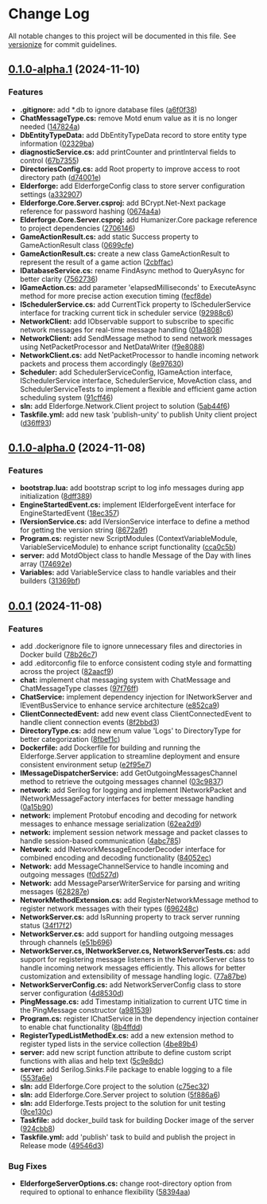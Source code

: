 # Change Log

All notable changes to this project will be documented in this file. See [versionize](https://github.com/versionize/versionize) for commit guidelines.

<a name="0.1.0-alpha.1"></a>
## [0.1.0-alpha.1](https://www.github.com/tgiachi/Elderforge/releases/tag/v0.1.0-alpha.1) (2024-11-10)

### Features

* **.gitignore:** add *.db to ignore database files ([a6f0f38](https://www.github.com/tgiachi/Elderforge/commit/a6f0f380843a9f3897690f2295ea5d60a07eea25))
* **ChatMessageType.cs:** remove Motd enum value as it is no longer needed ([147824a](https://www.github.com/tgiachi/Elderforge/commit/147824ad4099ebdbe84635f90a9bf8bdfd5d7157))
* **DbEntityTypeData:** add DbEntityTypeData record to store entity type information ([02329ba](https://www.github.com/tgiachi/Elderforge/commit/02329ba24229862aab96d0e27e13cf14185b8445))
* **diagnosticService.cs:** add printCounter and printInterval fields to control ([67b7355](https://www.github.com/tgiachi/Elderforge/commit/67b73556f8d849013e346bada5acb4619cdbbbc3))
* **DirectoriesConfig.cs:** add Root property to improve access to root directory path ([d74001e](https://www.github.com/tgiachi/Elderforge/commit/d74001e1e0753f450e6e02cec09db773af191b7d))
* **Elderforge:** add ElderforgeConfig class to store server configuration settings ([a332907](https://www.github.com/tgiachi/Elderforge/commit/a3329071bcfc49d5f912a2fb3ada553b338b194a))
* **Elderforge.Core.Server.csproj:** add BCrypt.Net-Next package reference for password hashing ([0674a4a](https://www.github.com/tgiachi/Elderforge/commit/0674a4ac75d0315f002ff33d81fbfd10e51f1653))
* **Elderforge.Core.Server.csproj:** add Humanizer.Core package reference to project dependencies ([2706146](https://www.github.com/tgiachi/Elderforge/commit/27061467929a02f3abf50d80a7c880f3929e5925))
* **GameActionResult.cs:** add static Success property to GameActionResult class ([0699cfe](https://www.github.com/tgiachi/Elderforge/commit/0699cfe09d3f505a631d7c21bcf2900fbd053d3b))
* **GameActionResult.cs:** create a new class GameActionResult to represent the result of a game action ([2cbffac](https://www.github.com/tgiachi/Elderforge/commit/2cbffacb5e596f2ed3de7ba434f45920d1a9a2f7))
* **IDatabaseService.cs:** rename FindAsync method to QueryAsync for better clarity ([7562736](https://www.github.com/tgiachi/Elderforge/commit/756273622b417d1d72d9a5486143f129eeb71d18))
* **IGameAction.cs:** add parameter 'elapsedMilliseconds' to ExecuteAsync method for more precise action execution timing ([fecf8de](https://www.github.com/tgiachi/Elderforge/commit/fecf8dec2df35a2c2b50287b0c281d6de6d84d04))
* **ISchedulerService.cs:** add CurrentTick property to ISchedulerService interface for tracking current tick in scheduler service ([92988c6](https://www.github.com/tgiachi/Elderforge/commit/92988c60e4e5186ac75d3e1d27feffe4042b3caa))
* **NetworkClient:** add IObservable support to subscribe to specific network messages for real-time message handling ([01a4808](https://www.github.com/tgiachi/Elderforge/commit/01a4808142d75c94c5b084db7ee1afa712a3720a))
* **NetworkClient:** add SendMessage method to send network messages using NetPacketProcessor and NetDataWriter ([f9e8088](https://www.github.com/tgiachi/Elderforge/commit/f9e80887279b690fd3a95783d3e78070c7602d1e))
* **NetworkClient.cs:** add NetPacketProcessor to handle incoming network packets and process them accordingly ([8e97630](https://www.github.com/tgiachi/Elderforge/commit/8e97630f2d52c954da6d0b06d833167edb4485eb))
* **Scheduler:** add SchedulerServiceConfig, IGameAction interface, ISchedulerService interface, SchedulerService, MoveAction class, and SchedulerServiceTests to implement a flexible and efficient game action scheduling system ([91cff46](https://www.github.com/tgiachi/Elderforge/commit/91cff4642c96c7dc62ad0f62b43d2f09730d3ada))
* **sln:** add Elderforge.Network.Client project to solution ([5ab44f6](https://www.github.com/tgiachi/Elderforge/commit/5ab44f622e205a5110460642a1e1e42adf90c0fa))
* **Taskfile.yml:** add new task 'publish-unity' to publish Unity client project ([d36ff93](https://www.github.com/tgiachi/Elderforge/commit/d36ff932da0aac9a19dfc14d24ebd7e988fc7b2e))

<a name="0.1.0-alpha.0"></a>
## [0.1.0-alpha.0](https://www.github.com/tgiachi/Elderforge/releases/tag/v0.1.0-alpha.0) (2024-11-08)

### Features

* **bootstrap.lua:** add bootstrap script to log info messages during app initialization ([8dff389](https://www.github.com/tgiachi/Elderforge/commit/8dff389647a744c7585ad0636ce4387e4aae6cbd))
* **EngineStartedEvent.cs:** implement IElderforgeEvent interface for EngineStartedEvent ([18ec357](https://www.github.com/tgiachi/Elderforge/commit/18ec357eca13dd8aac6d0be2e326d8f84349302e))
* **IVersionService.cs:** add IVersionService interface to define a method for getting the version string ([8672a9f](https://www.github.com/tgiachi/Elderforge/commit/8672a9f1b4d46f72e983ee72c7871c3cca586b2d))
* **Program.cs:** register new ScriptModules (ContextVariableModule, VariableServiceModule) to enhance script functionality ([cca0c5b](https://www.github.com/tgiachi/Elderforge/commit/cca0c5b470c9281e8514db422d1f3dc40d6f89fc))
* **server:** add MotdObject class to handle Message of the Day with lines array ([174692e](https://www.github.com/tgiachi/Elderforge/commit/174692e5ad9f69ecbab91e0748bc12c6407c6bfe))
* **Variables:** add VariableService class to handle variables and their builders ([31369bf](https://www.github.com/tgiachi/Elderforge/commit/31369bf5d483ccd2558d363f0f58db2d017a41f1))

<a name="0.0.1"></a>
## [0.0.1](https://www.github.com/tgiachi/Elderforge/releases/tag/v0.0.1) (2024-11-08)

### Features

* add .dockerignore file to ignore unnecessary files and directories in Docker build ([78b26c7](https://www.github.com/tgiachi/Elderforge/commit/78b26c748d668470850f3269c12e1c440d27e90a))
* add .editorconfig file to enforce consistent coding style and formatting across the project ([82aacf9](https://www.github.com/tgiachi/Elderforge/commit/82aacf90f8d823beb1e3f814cd9cb52c3a02febf))
* **chat:** implement chat messaging system with ChatMessage and ChatMessageType classes ([97f76ff](https://www.github.com/tgiachi/Elderforge/commit/97f76ff043c445bad7791e82f3dba9f884b099f5))
* **ChatService:** implement dependency injection for INetworkServer and IEventBusService to enhance service architecture ([e852ca9](https://www.github.com/tgiachi/Elderforge/commit/e852ca9d3f29f5a7f40ec0a59b7cf4b5d4708a6b))
* **ClientConnectedEvent:** add new event class ClientConnectedEvent to handle client connection events ([8f2bbd3](https://www.github.com/tgiachi/Elderforge/commit/8f2bbd3dbb7b65ec70e095a9ddfefb33c0bd641b))
* **DirectoryType.cs:** add new enum value 'Logs' to DirectoryType for better categorization ([8fbef1c](https://www.github.com/tgiachi/Elderforge/commit/8fbef1cc29b7aa84348c6f77094665f3cf9a6902))
* **Dockerfile:** add Dockerfile for building and running the Elderforge.Server application to streamline deployment and ensure consistent environment setup ([e2f95e7](https://www.github.com/tgiachi/Elderforge/commit/e2f95e742bd8f1fff52765d5c3de34c40c3d670b))
* **IMessageDispatcherService:** add GetOutgoingMessagesChannel method to retrieve the outgoing messages channel ([03c9837](https://www.github.com/tgiachi/Elderforge/commit/03c9837d714027ac7c0b6fcee1bafed47835bc69))
* **network:** add Serilog for logging and implement INetworkPacket and INetworkMessageFactory interfaces for better message handling ([0a15b90](https://www.github.com/tgiachi/Elderforge/commit/0a15b90951ba12c453155c1583812db0f54f7d7f))
* **network:** implement Protobuf encoding and decoding for network messages to enhance message serialization ([62ea2d9](https://www.github.com/tgiachi/Elderforge/commit/62ea2d98a06c9511d9fe6d00018aa51f52040fb8))
* **network:** implement session network message and packet classes to handle session-based communication ([4abc785](https://www.github.com/tgiachi/Elderforge/commit/4abc785a752dd19f42c1f0ea832b3f05359e928d))
* **Network:** add INetworkMessageEncoderDecoder interface for combined encoding and decoding functionality ([84052ec](https://www.github.com/tgiachi/Elderforge/commit/84052ec3716cb173637b48f5ce8f9a30ffb874e6))
* **Network:** add MessageChannelService to handle incoming and outgoing messages ([f0d527d](https://www.github.com/tgiachi/Elderforge/commit/f0d527de3a464079169960c0cb7799a6d4b9b0a3))
* **Network:** add MessageParserWriterService for parsing and writing messages ([628287e](https://www.github.com/tgiachi/Elderforge/commit/628287e8844ce696b88df8fc059333aa47ba4b72))
* **NetworkMethodExtension.cs:** add RegisterNetworkMessage method to register network messages with their types ([696248c](https://www.github.com/tgiachi/Elderforge/commit/696248c609eebe797b96b3d5be3f544196cb8e0c))
* **NetworkServer.cs:** add IsRunning property to track server running status ([34f17f2](https://www.github.com/tgiachi/Elderforge/commit/34f17f2f32eeb1ec09a6b89d5f9892181f9d7c0a))
* **NetworkServer.cs:** add support for handling outgoing messages through channels ([e51b696](https://www.github.com/tgiachi/Elderforge/commit/e51b69615509ac7b0cacc3e3a89c941a066df241))
* **NetworkServer.cs, INetworkServer.cs, NetworkServerTests.cs:** add support for registering message listeners in the NetworkServer class to handle incoming network messages efficiently. This allows for better customization and extensibility of message handling logic. ([77a87be](https://www.github.com/tgiachi/Elderforge/commit/77a87be76766b0a5c3b72ae60c77df496867d2ba))
* **NetworkServerConfig.cs:** add NetworkServerConfig class to store server configuration ([4d8530d](https://www.github.com/tgiachi/Elderforge/commit/4d8530df2eadd5d0a4856c02d10f3f8dc1e382fb))
* **PingMessage.cs:** add Timestamp initialization to current UTC time in the PingMessage constructor ([a981539](https://www.github.com/tgiachi/Elderforge/commit/a981539f9850a8075ce97f4c0b3eb03462ba67a7))
* **Program.cs:** register IChatService in the dependency injection container to enable chat functionality ([8b4ffdd](https://www.github.com/tgiachi/Elderforge/commit/8b4ffddef36d47f4b5c9f2eaac310467e77ae2c6))
* **RegisterTypedListMethodEx.cs:** add a new extension method to register typed lists in the service collection ([4be89b4](https://www.github.com/tgiachi/Elderforge/commit/4be89b4f0676df29ea4c78d27bec588ae09629ed))
* **server:** add new script function attribute to define custom script functions with alias and help text ([5c9e8dc](https://www.github.com/tgiachi/Elderforge/commit/5c9e8dc5b7ba49d433934476e9e5534f243350f2))
* **server:** add Serilog.Sinks.File package to enable logging to a file ([553fa6e](https://www.github.com/tgiachi/Elderforge/commit/553fa6e77d362758cb8f15e4d81d7de76a28bf50))
* **sln:** add Elderforge.Core project to the solution ([c75ec32](https://www.github.com/tgiachi/Elderforge/commit/c75ec32f5486133b33bc5e6f5cf1fa0133fb20b0))
* **sln:** add Elderforge.Core.Server project to solution ([5f886a6](https://www.github.com/tgiachi/Elderforge/commit/5f886a66b1a51eec56d1f163be14151e9d4ac08c))
* **sln:** add Elderforge.Tests project to the solution for unit testing ([9ce130c](https://www.github.com/tgiachi/Elderforge/commit/9ce130cdd0d66d97cccf3b13ed047d85e444a8a4))
* **Taskfile:** add docker_build task for building Docker image of the server ([924cbb8](https://www.github.com/tgiachi/Elderforge/commit/924cbb88d9ca66bda4ca0c9ae5c2cc6aaaba6604))
* **Taskfile.yml:** add 'publish' task to build and publish the project in Release mode ([49546d3](https://www.github.com/tgiachi/Elderforge/commit/49546d3e5b5bba2a34a1674a424748f147ba86ed))

### Bug Fixes

* **ElderforgeServerOptions.cs:** change root-directory option from required to optional to enhance flexibility ([58394aa](https://www.github.com/tgiachi/Elderforge/commit/58394aa581604a60fac04e28981479b97eb4300b))

